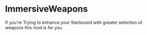 # ImmersiveWeapons
If you're Trying to enhance your Starbound with greater selection of weapons this mod is for you
